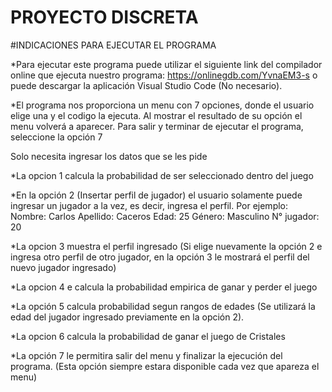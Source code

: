 # PROYECTO DISCRETA
#INDICACIONES PARA EJECUTAR EL PROGRAMA

*Para ejecutar este programa puede utilizar el siguiente link del compilador online que ejecuta nuestro programa: https://onlinegdb.com/YvnaEM3-s o puede descargar la aplicación Visual Studio Code (No necesario).

*El programa nos proporciona un menu con 7 opciones, donde el usuario elige una y el codigo la ejecuta. Al mostrar el resultado de su opción el menu volverá a aparecer. Para salir y terminar de ejecutar el programa, seleccione la opción 7 

Solo necesita ingresar los datos que se les pide

*La opcion 1 calcula la probabilidad de ser seleccionado dentro del juego

*En la opción 2 (Insertar perfil de jugador) el usuario solamente puede ingresar un jugador a la vez, es decir, ingresa el perfil.
Por ejemplo:
                  Nombre: Carlos
                  Apellido: Caceros
                  Edad: 25
                  Género: Masculino
                  N° jugador: 20
                  
               
*La opcion 3 muestra el perfil ingresado (Si elige nuevamente la opción 2 e ingresa otro perfil de otro jugador, en la opción 3 le mostrará el perfil del nuevo jugador ingresado)

*La opcion 4 e calcula la probabilidad empirica de ganar y perder el juego

*La opción 5 calcula probabilidad segun rangos de edades (Se utilizará la edad del jugador ingresado previamente en la opción 2).

*La opcion 6 calcula  la probabilidad de ganar el juego de Cristales 

*La opción 7 le permitira salir del menu y finalizar la ejecución del programa. (Esta opción siempre estara disponible cada vez que apareza el menu)




